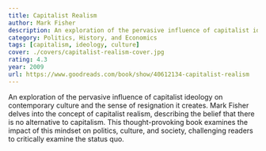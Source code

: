 ```yaml
---
title: Capitalist Realism
author: Mark Fisher
description: An exploration of the pervasive influence of capitalist ideology on contemporary culture and the sense of resignation it creates.
category: Politics, History, and Economics
tags: [capitalism, ideology, culture]
cover: ./covers/capitalist-realism-cover.jpg
rating: 4.3
year: 2009
url: https://www.goodreads.com/book/show/40612134-capitalist-realism
---
```


An exploration of the pervasive influence of capitalist ideology on contemporary culture and the sense of resignation it creates. Mark Fisher delves into the concept of capitalist realism, describing the belief that there is no alternative to capitalism. This thought-provoking book examines the impact of this mindset on politics, culture, and society, challenging readers to critically examine the status quo.
